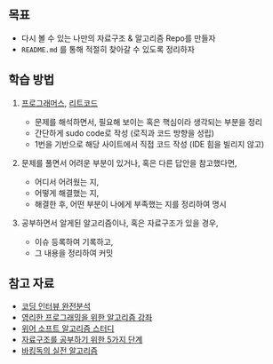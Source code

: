 ## 목표
- 다시 볼 수 있는 나만의 자료구조 & 알고리즘 Repo를 만들자
- `README.md` 를 통해 적절히 찾아갈 수 있도록 정리하자

## 학습 방법
1. [프로그래머스](https://programmers.co.kr/), [리트코드](https://leetcode.com/)
    - 문제를 해석하면서, 필요해 보이는 혹은 핵심이라 생각되는 부분을 정리
    - 간단하게 sudo code로 작성 (로직과 코드 방향을 성립)
    - 1번을 기반으로 해당 사이트에서 직접 코드 작성 (IDE 힘을 빌리지 않고)
2. 문제를 풀면서 어려운 부분이 있거나, 혹은 다른 답안을 참고했다면,
    - 어디서 어려웠는 지,
    - 어떻게 해결했는 지,
    - 해결한 후, 어떤 부분이 나에게 부족했는 지를 정리하여 명시
    
3. 공부하면서 알게된 알고리즘이나, 혹은 자료구조가 있을 경우, 
    - 이슈 등록하여 기록하고, 
    - 그 내용을 정리하여 커밋

## 참고 자료
- [코딩 인터뷰 완전분석](http://www.yes24.com/Product/Goods/44305533)
- [영리한 프로그래밍을 위한 알고리즘 강좌](https://www.inflearn.com/course/%EC%95%8C%EA%B3%A0%EB%A6%AC%EC%A6%98-%EA%B0%95%EC%A2%8C/dashboard)
- [위어 소프트 알고리즘 스터디](https://github.com/WeareSoft/algorithm-study)
- [자료구조를 공부하기 위한 5가지 단계](https://imasoftwareengineer.tistory.com/93)
- [바킹독의 실전 알고리즘](https://www.youtube.com/playlist?list=PLtqbFd2VIQv4O6D6l9HcD732hdrnYb6CY)
